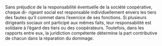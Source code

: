 Sans préjudice de la responsabilité éventuelle de la société coopérative, chaque di- rigeant social est responsable individuellement envers les tiers des fautes qu’il commet dans l’exercice de ses fonctions.
Si plusieurs dirigeants sociaux ont participé aux mêmes faits, leur responsabilité est solidaire à l’égard des tiers ou des coopérateurs. Toutefois, dans les rapports entre eux, la juridiction compétente détermine la part contributive de chacun dans la réparation du dommage.